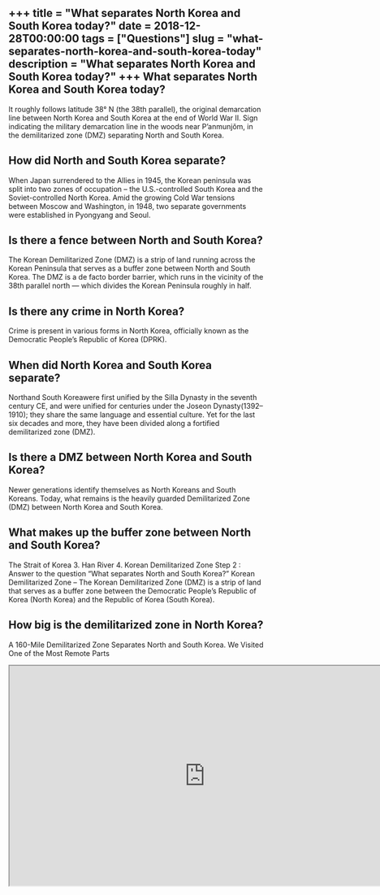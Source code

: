 +++
title = "What separates North Korea and South Korea today?"
date = 2018-12-28T00:00:00
tags = ["Questions"]
slug = "what-separates-north-korea-and-south-korea-today"
description = "What separates North Korea and South Korea today?"
+++
What separates North Korea and South Korea today?
-------------------------------------------------

It roughly follows latitude 38° N (the 38th parallel), the original demarcation line between North Korea and South Korea at the end of World War II. Sign indicating the military demarcation line in the woods near P’anmunjŏm, in the demilitarized zone (DMZ) separating North and South Korea.

How did North and South Korea separate?
---------------------------------------

When Japan surrendered to the Allies in 1945, the Korean peninsula was split into two zones of occupation – the U.S.-controlled South Korea and the Soviet-controlled North Korea. Amid the growing Cold War tensions between Moscow and Washington, in 1948, two separate governments were established in Pyongyang and Seoul.

Is there a fence between North and South Korea?
-----------------------------------------------

The Korean Demilitarized Zone (DMZ) is a strip of land running across the Korean Peninsula that serves as a buffer zone between North and South Korea. The DMZ is a de facto border barrier, which runs in the vicinity of the 38th parallel north — which divides the Korean Peninsula roughly in half.

Is there any crime in North Korea?
----------------------------------

Crime is present in various forms in North Korea, officially known as the Democratic People’s Republic of Korea (DPRK).

When did North Korea and South Korea separate?
----------------------------------------------

Northand South Koreawere first unified by the Silla Dynasty in the seventh century CE, and were unified for centuries under the Joseon Dynasty(1392–1910); they share the same language and essential culture. Yet for the last six decades and more, they have been divided along a fortified ​demilitarized zone (DMZ).

Is there a DMZ between North Korea and South Korea?
---------------------------------------------------

Newer generations identify themselves as North Koreans and South Koreans. Today, what remains is the heavily guarded Demilitarized Zone (DMZ) between North Korea and South Korea.

What makes up the buffer zone between North and South Korea?
------------------------------------------------------------

The Strait of Korea 3. Han River 4. Korean Demilitarized Zone Step 2 : Answer to the question “What separates North and South Korea?” Korean Demilitarized Zone – The Korean Demilitarized Zone (DMZ) is a strip of land that serves as a buffer zone between the Democratic People’s Republic of Korea (North Korea) and the Republic of Korea (South Korea).

How big is the demilitarized zone in North Korea?
-------------------------------------------------

A 160-Mile Demilitarized Zone Separates North and South Korea. We Visited One of the Most Remote Parts

<iframe allow="accelerometer; autoplay; clipboard-write; encrypted-media; gyroscope; picture-in-picture" allowfullscreen="" class="__youtube_prefs__  epyt-is-override  no-lazyload" data-no-lazy="1" data-origheight="433" data-origwidth="770" data-skipgform_ajax_framebjll="" height="433" id="_ytid_53181" loading="lazy" src="https://www.youtube.com/embed/trqVfWGNHtI?enablejsapi=1&autoplay=0&cc_load_policy=0&cc_lang_pref=&iv_load_policy=1&loop=0&modestbranding=0&rel=1&fs=1&playsinline=0&autohide=2&theme=dark&color=red&controls=1&" title="YouTube player" width="770"></iframe>